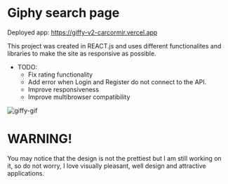 # Giphy search page

Deployed app: https://giffy-v2-carcormir.vercel.app

This project was created in REACT.js and uses different functionalites and libraries to make the site as responsive as possible. 

- TODO:
  * Fix rating functionality
  * Add error when Login and Register do not connect to the API.
  * Improve responsiveness
  * Improve multibrowser compatibility

![giffy-gif](https://user-images.githubusercontent.com/28289997/224168027-196316b0-290b-4035-abb8-ebdaa1f4ba2a.gif)



# WARNING!
You may notice that the design is not the prettiest but I am still working on it, so do not worry, I love visually pleasant, well design and attractive applications.

